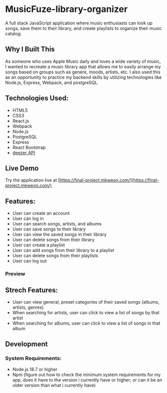 # MusicFuze-library-organizer

A full stack JavaScript application where music enthusiasts can look up songs, save them to their library,
and create playlists to organize their music catalog.

## Why I Built This

As someone who uses Apple Music daily and loves a wide variety of music, I wanted to recreate a music library
app that allows me to easily arrange my songs based on groups such as genere, moods, artists, etc. I also used this as an opportunity to practice my backend skills by utilizing technologies like Node.js, Express, Webpack, and postgreSQL.

## Technologies Used:

- HTML5
- CSS3
- React.js
- Webpack
- Node.js
- PostgreSQL
- Express
- React Bootstrap
- [deezer API](https://developers.deezer.com/guidelines)

## Live Demo

Try the application live at [https://final-project.mkweon.com/](https://final-project.mkweon.com/)

## Features:
- User can create an account
- User can log in
- User can search songs, artists, and albums
- User can save songs to their library
- User can view the saved songs in their library
- User can delete songs from their library
- User can create a playlist
- User can add songs from their library to a playlist
- User can delete songs from their playlists
- User can log out

### Preview

## Strech Features:
- User can view general, preset categories of their saved songs (albums, artists, genres)
- When searching for artists, user can click to view a list of songs by that artist
- When searching for albums, user can click to view a list of songs in that album

## Development

### System Requirements:
- Node.js 18.7 or higher
- Npm
(figure out how to check the minimum system requirements for my app, does it have to the version i currently have or higher; or can it be an older version than what i currently have)
